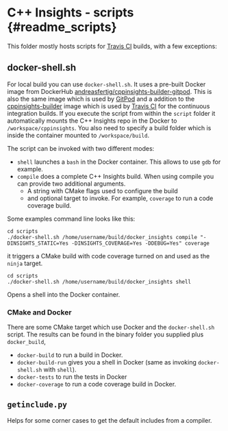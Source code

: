 # C++ Insights - scripts {#readme_scripts}

This folder mostly hosts scripts for [Travis CI](https://travis-ci.org/) builds, with a few exceptions:

## docker-shell.sh

For local build you can use `docker-shell.sh`. It uses a pre-built Docker image from DockerHub 
[andreasfertig/cppinsights-builder-gitpod](https://cloud.docker.com/repository/docker/andreasfertig/cppinsights-builder-gitpod). 
This is also the same image which is used by [GitPod](https://www.gitpod.io) and a addition to the
[cppinsights-builder](https://cloud.docker.com/repository/docker/andreasfertig/cppinsights-builder) image which is used
by [Travis CI](https://travis-ci.org/) for the continuous integration builds. If you execute the script from within the
`script` folder it automatically mounts the C++ Insights repo in the Docker to `/workspace/cppinsights`. You also need
to specify a build folder which is inside the container mounted to `/workspace/build`.

The script can be invoked with two different modes:
* `shell` launches a `bash` in the Docker container. This allows to use `gdb` for example.
* `compile` does a complete C++ Insights build. When using compile you can provide two additional arguments. 
    * A string with CMake flags used to configure the build
    * and optional target to invoke. For example, `coverage` to run a code coverage build.

Some examples command line looks like this:

```
cd scripts
./docker-shell.sh /home/username/build/docker_insights compile "-DINSIGHTS_STATIC=Yes -DINSIGHTS_COVERAGE=Yes -DDEBUG=Yes" coverage
```

it triggers a CMake build with code coverage turned on and used as the `ninja` target.

```
cd scripts
./docker-shell.sh /home/username/build/docker_insights shell
```

Opens a shell into the Docker container.


### CMake and Docker

There are some CMake target which use Docker and the `docker-shell.sh` script. The results can be found in the binary folder you supplied plus
`docker_build`,

* `docker-build` to run a build in Docker.
* `docker-build-run` gives you a shell in Docker (same as invoking `docker-shell.sh` with `shell`).
* `docker-tests` to run the tests in Docker
* `docker-coverage` to run a code coverage build in Docker.


## `getinclude.py`

Helps for some corner cases to get the default includes from a compiler.

